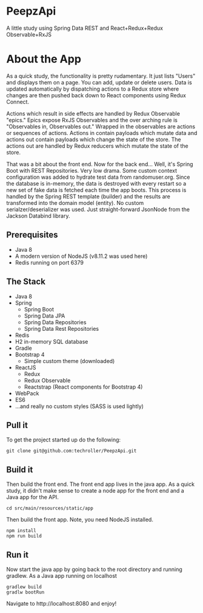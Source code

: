 # PeepzApi
A little study using Spring Data REST and React+Redux+Redux Observable+RxJS

# About the App
As a quick study, the functionality is pretty rudamentary. It just lists "Users" and displays them on a page. You can add, update or delete users. Data is updated automatically by dispatching actions to a Redux store where changes are then pushed back down to React components using Redux Connect.

Actions which result in side effects are handled by Redux Observable "epics." Epics expose RxJS Observables and the over arching rule is "Observables in, Observables out." Wrapped in the observables are actions or sequences of actions. Actions in contain payloads which mutate data and actions out contain payloads which change the state of the store. The actions out are handled by Redux reducers which mutate the state of the store.

That was a bit about the front end. Now for the back end... Well, it's Spring Boot with REST Repositories. Very low drama. Some custom context configuration was added to hydrate test data from randomuser.org. Since the database is in-memory, the data is destroyed with every restart so a new set of fake data is fetched each time the app boots. This process is handled by the Spring REST template (builder) and the results are transformed into the domain model (entity). No custom serialzer/deserializer was used. Just straight-forward JsonNode from the Jackson Databind library.

## Prerequisites
- Java 8
- A modern version of NodeJS (v8.11.2 was used here)
- Redis running on port 6379

## The Stack
- Java 8
- Spring
  - Spring Boot
  - Spring Data JPA
  - Spring Data Repositories
  - Spring Data Rest Repositories
- Redis
- H2 in-memory SQL database
- Gradle
- Bootstrap 4
  - Simple custom theme (downloaded)
- ReactJS
  - Redux
  - Redux Observable
  - Reactstrap (React components for Bootstrap 4)
 - WebPack
 - ES6
 - ...and really no custom styles (SASS is used lightly)

## Pull it
To get the project started up do the following:
```
git clone git@github.com:techroller/PeepzApi.git
```  
## Build it
Then build the front end. The front end app lives in the java app. As a quick study, it didn't make sense to create a node app for the front end and a Java app for the API.
```
cd src/main/resources/static/app
```

Then build the front app. Note, you need NodeJS installed.
```
npm install
npm run build
```
## Run it
Now start the java app by going back to the root directory and running gradlew. As a Java app running on localhost
```
gradlew build
gradlw bootRun
```

Navigate to http://localhost:8080 and enjoy!
